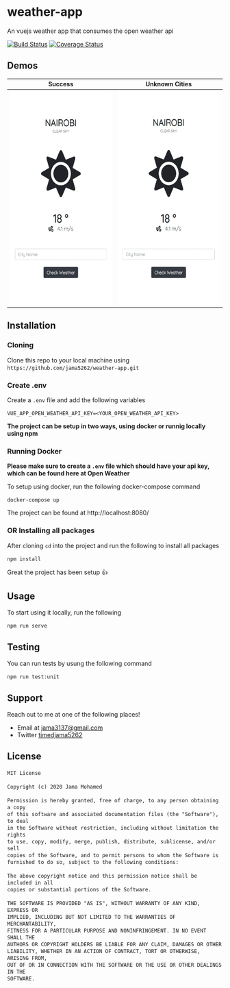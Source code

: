 # weather-app
An vuejs weather app that consumes the open weather api

[![Build Status](https://travis-ci.org/jama5262/weather-app.svg?branch=develop)](https://travis-ci.org/jama5262/weather-app)
[![Coverage Status](https://coveralls.io/repos/github/jama5262/weather-app/badge.svg?branch=develop)](https://coveralls.io/github/jama5262/weather-app?branch=develop)

## Demos

Success | Unknown Cities
------------ | ------------
<img src="https://github.com/jama5262/weather-app/blob/develop/src/gif/image1.gif" alt="alt text" height="500px"> | <img src="https://github.com/jama5262/weather-app/blob/develop/src/gif/image2.gif" alt="alt text" height="500px">

## Installation

### Cloning
Clone this repo to your local machine using `https://github.com/jama5262/weather-app.git`

### Create .env
Create a `.env` file and add the following variables
```
VUE_APP_OPEN_WEATHER_API_KEY=<YOUR_OPEN_WEATHER_API_KEY>
```
**The project can be setup in two ways, using docker or runnig locally using npm**

### Running Docker

**__Please make sure to create a `.env` file which should have your api key, which can be found here at Open Weather__**

To setup using docker, run the following docker-compose command
```
docker-compose up
```
The project can be found at http://localhost:8080/

### OR Installing all packages
After cloning `cd` into the project and run the following to install all packages
```
npm install
```
Great the project has been setup 👍

## Usage
To start using it locally, run the following
```
npm run serve
```

## Testing

You can run tests by usung the following command
```
npm run test:unit
```

## Support

Reach out to me at one of the following places!

- Email at jama3137@gmail.com
- Twitter [timedjama5262](https://twitter.com/timedjama5262)

## License

```
MIT License

Copyright (c) 2020 Jama Mohamed

Permission is hereby granted, free of charge, to any person obtaining a copy
of this software and associated documentation files (the "Software"), to deal
in the Software without restriction, including without limitation the rights
to use, copy, modify, merge, publish, distribute, sublicense, and/or sell
copies of the Software, and to permit persons to whom the Software is
furnished to do so, subject to the following conditions:

The above copyright notice and this permission notice shall be included in all
copies or substantial portions of the Software.

THE SOFTWARE IS PROVIDED "AS IS", WITHOUT WARRANTY OF ANY KIND, EXPRESS OR
IMPLIED, INCLUDING BUT NOT LIMITED TO THE WARRANTIES OF MERCHANTABILITY,
FITNESS FOR A PARTICULAR PURPOSE AND NONINFRINGEMENT. IN NO EVENT SHALL THE
AUTHORS OR COPYRIGHT HOLDERS BE LIABLE FOR ANY CLAIM, DAMAGES OR OTHER
LIABILITY, WHETHER IN AN ACTION OF CONTRACT, TORT OR OTHERWISE, ARISING FROM,
OUT OF OR IN CONNECTION WITH THE SOFTWARE OR THE USE OR OTHER DEALINGS IN THE
SOFTWARE.
```
